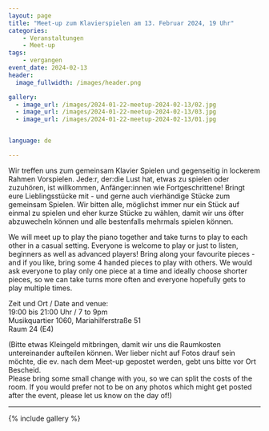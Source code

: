 ```yaml
---
layout: page
title: "Meet-up zum Klavierspielen am 13. Februar 2024, 19 Uhr"
categories:
    - Veranstaltungen
    - Meet-up
tags:
    - vergangen
event_date: 2024-02-13
header:
  image_fullwidth: /images/header.png

gallery:
  - image_url: /images/2024-01-22-meetup-2024-02-13/02.jpg
  - image_url: /images/2024-01-22-meetup-2024-02-13/03.jpg
  - image_url: /images/2024-01-22-meetup-2024-02-13/01.jpg


language: de

---
```


Wir treffen uns zum gemeinsam Klavier Spielen und gegenseitig in lockerem Rahmen Vorspielen. Jede:r, der:die Lust hat, etwas zu spielen oder zuzuhören, ist willkommen, Anfänger:innen wie Fortgeschrittene!
Bringt eure Lieblingsstücke mit - und gerne auch vierhändige Stücke zum gemeinsam Spielen. 
Wir bitten alle, möglichst immer nur ein Stück auf einmal zu spielen und eher kurze Stücke zu wählen, damit wir uns öfter abzuwecheln können und alle bestenfalls mehrmals spielen können.


We will meet up to play the piano together and take turns to play to each other in a casual setting. Everyone is welcome to play or just to listen, beginners as well as advanced players!
Bring along your favourite pieces - and if you like, bring some 4 handed pieces to play with others.
We would ask everyone to play only one piece at a time and ideally choose shorter pieces, so we can take turns more often and everyone hopefully gets to play multiple times.


Zeit und Ort / Date and venue:<br>
19:00 bis 21:00 Uhr / 7 to 9pm <br>
Musikquartier 1060, Mariahilferstraße 51<br>
Raum 24 (E4)

(Bitte etwas Kleingeld mitbringen, damit wir uns die Raumkosten untereinander aufteilen können. Wer lieber nicht auf Fotos drauf sein möchte, die ev. nach dem Meet-up gepostet werden, gebt uns bitte vor Ort Bescheid.<br>
Please bring some small change with you, so we can split the costs of the room. If you would prefer not to be on any photos which might get posted after the event, please let us know on the day of!)



<div
    data-service="googlemaps"
    data-id="!1m18!1m12!1m3!1d2659.370150033962!2d16.35147111213612!3d48.19948587113054!2m3!1f0!2f0!3f0!3m2!1i1024!2i768!4f13.1!3m3!1m2!1s0x476d078eee1a255d%3A0x59a0b66eb49dad17!2sMariahilfer%20Str.%2051%2C%201060%20Wien!5e0!3m2!1sen!2sat!4v1705917967905!5m2!1sen!2sat"
    data-autoscale
></div>

----
{% include gallery %}



